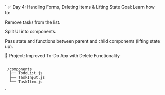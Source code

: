`
✅ Day 4: Handling Forms, Deleting Items & Lifting State
Goal: Learn how to:

Remove tasks from the list.

Split UI into components.

Pass state and functions between parent and child components (lifting state up).

🔨 Project: Improved To-Do App with Delete Functionality

<code>
 /components
  ├── TodoList.js
  ├── TaskInput.js
  └── TaskItem.js
</code>

`